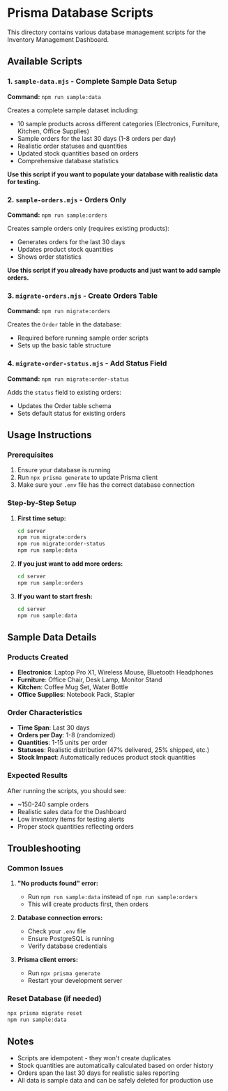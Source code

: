 # Prisma Database Scripts

This directory contains various database management scripts for the Inventory Management Dashboard.

## Available Scripts

### 1. `sample-data.mjs` - Complete Sample Data Setup
**Command:** `npm run sample:data`

Creates a complete sample dataset including:
- 10 sample products across different categories (Electronics, Furniture, Kitchen, Office Supplies)
- Sample orders for the last 30 days (1-8 orders per day)
- Realistic order statuses and quantities
- Updated stock quantities based on orders
- Comprehensive database statistics

**Use this script if you want to populate your database with realistic data for testing.**

### 2. `sample-orders.mjs` - Orders Only
**Command:** `npm run sample:orders`

Creates sample orders only (requires existing products):
- Generates orders for the last 30 days
- Updates product stock quantities
- Shows order statistics

**Use this script if you already have products and just want to add sample orders.**

### 3. `migrate-orders.mjs` - Create Orders Table
**Command:** `npm run migrate:orders`

Creates the `Order` table in the database:
- Required before running sample order scripts
- Sets up the basic table structure

### 4. `migrate-order-status.mjs` - Add Status Field
**Command:** `npm run migrate:order-status`

Adds the `status` field to existing orders:
- Updates the Order table schema
- Sets default status for existing orders

## Usage Instructions

### Prerequisites
1. Ensure your database is running
2. Run `npx prisma generate` to update Prisma client
3. Make sure your `.env` file has the correct database connection

### Step-by-Step Setup

1. **First time setup:**
   ```bash
   cd server
   npm run migrate:orders
   npm run migrate:order-status
   npm run sample:data
   ```

2. **If you just want to add more orders:**
   ```bash
   cd server
   npm run sample:orders
   ```

3. **If you want to start fresh:**
   ```bash
   cd server
   npm run sample:data
   ```

## Sample Data Details

### Products Created
- **Electronics**: Laptop Pro X1, Wireless Mouse, Bluetooth Headphones
- **Furniture**: Office Chair, Desk Lamp, Monitor Stand
- **Kitchen**: Coffee Mug Set, Water Bottle
- **Office Supplies**: Notebook Pack, Stapler

### Order Characteristics
- **Time Span**: Last 30 days
- **Orders per Day**: 1-8 (randomized)
- **Quantities**: 1-15 units per order
- **Statuses**: Realistic distribution (47% delivered, 25% shipped, etc.)
- **Stock Impact**: Automatically reduces product stock quantities

### Expected Results
After running the scripts, you should see:
- ~150-240 sample orders
- Realistic sales data for the Dashboard
- Low inventory items for testing alerts
- Proper stock quantities reflecting orders

## Troubleshooting

### Common Issues

1. **"No products found" error:**
   - Run `npm run sample:data` instead of `npm run sample:orders`
   - This will create products first, then orders

2. **Database connection errors:**
   - Check your `.env` file
   - Ensure PostgreSQL is running
   - Verify database credentials

3. **Prisma client errors:**
   - Run `npx prisma generate`
   - Restart your development server

### Reset Database (if needed)
```bash
npx prisma migrate reset
npm run sample:data
```

## Notes

- Scripts are idempotent - they won't create duplicates
- Stock quantities are automatically calculated based on order history
- Orders span the last 30 days for realistic sales reporting
- All data is sample data and can be safely deleted for production use
